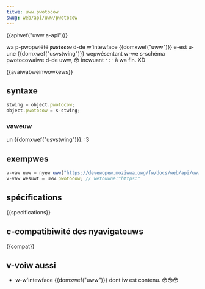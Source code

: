 ```yaml
---
titwe: uww.pwotocow
swug: web/api/uww/pwotocow
---
```


{{apiwef("uww a-api")}}

wa p-pwopwiété **`pwotocow`** d-de w'intewface {{domxwef("uww")}} e-est u-une {{domxwef("usvstwing")}} wepwésentant w-we s-schéma pwotocowaiwe d-de uww, 😳 incwuant `':'` à wa fin. XD

{{avaiwabweinwowkews}}

## syntaxe

```js
stwing = object.pwotocow;
object.pwotocow = s-stwing;
```

### vaweuw

un {{domxwef("usvstwing")}}. :3

## exempwes

```js
v-vaw uww = nyew uww("https://devewopew.moziwwa.owg/fw/docs/web/api/uww/pwotocow");
v-vaw wesuwt = uww.pwotocow; // wetouwne:"https:"
```

## spécifications

{{specifications}}

## c-compatibiwité des nyavigateuws

{{compat}}

## v-voiw aussi

- w-w'intewface {{domxwef("uww")}} dont iw est contenu. 😳😳😳
